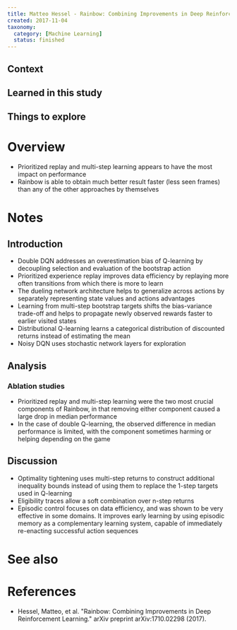 ```yaml
---
title: Matteo Hessel - Rainbow: Combining Improvements in Deep Reinforcement Learning (2017)
created: 2017-11-04
taxonomy:
  category: [Machine Learning]
  status: finished
---
```


## Context

## Learned in this study

## Things to explore

# Overview
* Prioritized replay and multi-step learning appears to have the most impact on performance
* Rainbow is able to obtain much better result faster (less seen frames) than any of the other approaches by themselves

# Notes
## Introduction
* Double DQN addresses an overestimation bias of Q-learning by decoupling selection and evaluation of the bootstrap action
* Prioritized experience replay improves data efficiency by replaying more often transitions from which there is more to learn
* The dueling network architecture helps to generalize across actions by separately representing state values and actions advantages
* Learning from multi-step bootstrap targets shifts the bias-variance trade-off and helps to propagate newly observed rewards faster to earlier visited states
* Distributional Q-learning learns a categorical distribution of discounted returns instead of estimating the mean
* Noisy DQN uses stochastic network layers for exploration

## Analysis
### Ablation studies
* Prioritized replay and multi-step learning were the two most crucial components of Rainbow, in that removing either component caused a large drop in median performance
* In the case of double Q-learning, the observed difference in median performance is limited, with the component sometimes harming or helping depending on the game

## Discussion
* Optimality tightening uses multi-step returns to construct additional inequality bounds instead of using them to replace the 1-step targets used in Q-learning
* Eligibility traces allow a soft combination over n-step returns
* Episodic control focuses on data efficiency, and was shown to be very effective in some domains. It improves early learning by using episodic memory as a complementary learning system, capable of immediately re-enacting successful action sequences

# See also

# References
* Hessel, Matteo, et al. "Rainbow: Combining Improvements in Deep Reinforcement Learning." arXiv preprint arXiv:1710.02298 (2017).
